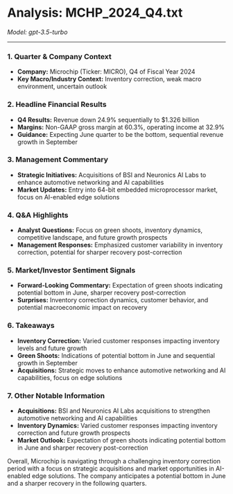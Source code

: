 # Analysis: MCHP_2024_Q4.txt

*Model: gpt-3.5-turbo*

---

### 1. **Quarter & Company Context**
- **Company:** Microchip (Ticker: MICRO), Q4 of Fiscal Year 2024
- **Key Macro/Industry Context:** Inventory correction, weak macro environment, uncertain outlook

### 2. **Headline Financial Results**
- **Q4 Results:** Revenue down 24.9% sequentially to $1.326 billion
- **Margins:** Non-GAAP gross margin at 60.3%, operating income at 32.9%
- **Guidance:** Expecting June quarter to be the bottom, sequential revenue growth in September

### 3. **Management Commentary**
- **Strategic Initiatives:** Acquisitions of BSI and Neuronics AI Labs to enhance automotive networking and AI capabilities
- **Market Updates:** Entry into 64-bit embedded microprocessor market, focus on AI-enabled edge solutions

### 4. **Q&A Highlights**
- **Analyst Questions:** Focus on green shoots, inventory dynamics, competitive landscape, and future growth prospects
- **Management Responses:** Emphasized customer variability in inventory correction, potential for sharper recovery post-correction

### 5. **Market/Investor Sentiment Signals**
- **Forward-Looking Commentary:** Expectation of green shoots indicating potential bottom in June, sharper recovery post-correction
- **Surprises:** Inventory correction dynamics, customer behavior, and potential macroeconomic impact on recovery

### 6. **Takeaways**
- **Inventory Correction:** Varied customer responses impacting inventory levels and future growth
- **Green Shoots:** Indications of potential bottom in June and sequential growth in September
- **Acquisitions:** Strategic moves to enhance automotive networking and AI capabilities, focus on edge solutions

### 7. **Other Notable Information**
- **Acquisitions:** BSI and Neuronics AI Labs acquisitions to strengthen automotive networking and AI capabilities
- **Inventory Dynamics:** Varied customer responses impacting inventory correction and future growth prospects
- **Market Outlook:** Expectation of green shoots indicating potential bottom in June and sharper recovery post-correction

Overall, Microchip is navigating through a challenging inventory correction period with a focus on strategic acquisitions and market opportunities in AI-enabled edge solutions. The company anticipates a potential bottom in June and a sharper recovery in the following quarters.